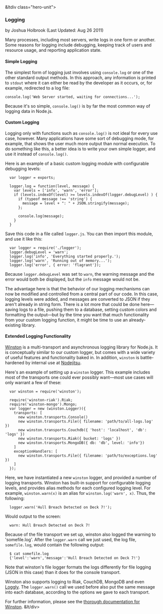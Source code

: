 

&ltdiv class="hero-unit">

<a class="hiddenLink" id="logging"></a>

### Logging
<span class="cite">by Joshua Holbrook (Last Updated: Aug 26 2011)</span>


Many processes, including most servers, write logs in one form or another. Some reasons for logging include debugging, keeping track of users and resource usage, and reporting application state.

#### Simple Logging

The simplest form of logging just involves using `console.log` or one of the other standard output methods. In this approach, any information is printed to `stdout` where it can either be read by the developer as it occurs, or, for example, redirected to a log file: 

    console.log('Web Server started, waiting for connections...');

Because it's so simple, `console.log()` is by far the most common way of logging data in Node.js.

#### Custom Logging

Logging only with functions such as `console.log()` is not ideal for every use case, however.  Many applications have some sort of debugging mode, for example, that shows the user much more output than normal execution.  To do something like this, a better idea is to write your own simple logger, and use it instead of `console.log()`. 

Here is an example of a basic custom logging module with configurable debugging levels:

      var logger = exports;

      logger.log = function(level, message) {
        var levels = ['info', 'warn', 'error'];
        if (levels.indexOf(level) >= levels.indexOf(logger.debugLevel) ) {
          if (typeof message !== 'string') {
            message = level + ": " + JSON.stringify(message);
          };

          console.log(message);
        }
      }

Save this code in a file called `logger.js`. You can then import this module, and use it like this:

      var logger = require('./logger');
      logger.debugLevel = 'warn';
      logger.log('info', 'Everything started properly.');
      logger.log('warn', 'Running out of memory...');
      logger.log('error', { error: 'flagrant'});
    
Because `logger.debugLevel` was set to `warn`, the warning message and the error would both be displayed, but the `info` message would not be.

The advantage here is that the behavior of our logging mechanisms can now be modified and controlled from a central part of our code. In this case, logging levels were added, and messages are converted to JSON if they aren't already in string form. There is a lot more that could be done here&mdash;saving logs to a file, pushing them to a database, setting custom colors and formatting the output&mdash;but by the time you want that much functionality from your custom logging function, it might be time to use an already-existing library.

#### Extended Logging Functionality

[Winston](https://github.com/indexzero/winston) is a multi-transport and asynchronous logging library for Node.js.  It is conceptually similar to our custom logger, but comes with a wide variety of useful features and functionality baked in. In addition, `winston` is battle-hardened by internal use at [Nodejitsu](http://nodejitsu.com/).

Here's an example of setting up a `winston` logger.  This example includes most of the transports one could ever possibly want&mdash;most use cases will only warrant a few of these:

      var winston = require('winston');

      require('winston-riak').Riak;
      require('winston-mongo').Mongo;
      var logger = new (winston.Logger)({
        transports: [
          new winston.transports.Console()
          new winston.transports.File({ filename: 'path/to/all-logs.log' })
          new winston.transports.Couchdb({ 'host': 'localhost', 'db': 'logs' })
          new winston.transports.Riak({ bucket: 'logs' })
          new winston.transports.MongoDB({ db: 'db', level: 'info'})
        ]
        exceptionHandlers: [
          new winston.transports.File({ filename: 'path/to/exceptions.log' })
        ]
      });

Here, we have instantiated a new `winston` logger, and provided a number of logging transports.  Winston has built-in support for configurable logging levels, and provides alias methods for each configured logging level.  For example, `winston.warn(x)` is an alias for `winston.log('warn', x)`.  Thus, the following:

      logger.warn('Hull Breach Detected on Deck 7!'); 

Would output to the screen:

      warn: Hull Breach Detected on Deck 7!

Because of the file transport we set up, winston also logged the warning to 'somefile.log'.  After the `logger.warn` call we just used, the log file, `somefile.log`, would contain the following output:

      $ cat somefile.log 
      {'level':'warn','message':'Hull Breach Detected on Deck 7!'}

Note that winston's file logger formats the logs differently for file logging (JSON in this case) than it does for the console transport.

Winston also supports logging to Riak, CouchDB, MongoDB and even [Loggly](http://loggly.com).  The `logger.warn()` call we used before also put the same message into each database, according to the options we gave to each transport.

For further information, please see the [thorough documentation for Winston](https://github.com/indexzero/winston).
&lt/div>
